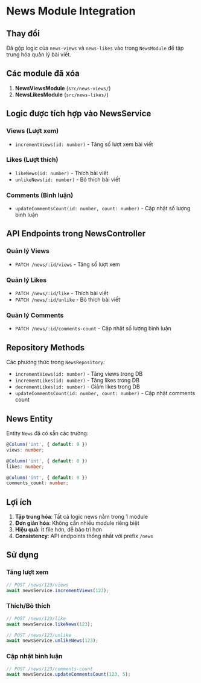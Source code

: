 # News Module Integration

## Thay đổi

Đã gộp logic của `news-views` và `news-likes` vào trong `NewsModule` để tập trung hóa quản lý bài viết.

## Các module đã xóa

1. **NewsViewsModule** (`src/news-views/`)
2. **NewsLikesModule** (`src/news-likes/`)

## Logic được tích hợp vào NewsService

### Views (Lượt xem)
- `incrementViews(id: number)` - Tăng số lượt xem bài viết

### Likes (Lượt thích)  
- `likeNews(id: number)` - Thích bài viết
- `unlikeNews(id: number)` - Bỏ thích bài viết

### Comments (Bình luận)
- `updateCommentsCount(id: number, count: number)` - Cập nhật số lượng bình luận

## API Endpoints trong NewsController

### Quản lý Views
- `PATCH /news/:id/views` - Tăng số lượt xem

### Quản lý Likes
- `PATCH /news/:id/like` - Thích bài viết
- `PATCH /news/:id/unlike` - Bỏ thích bài viết

### Quản lý Comments
- `PATCH /news/:id/comments-count` - Cập nhật số lượng bình luận

## Repository Methods

Các phương thức trong `NewsRepository`:
- `incrementViews(id: number)` - Tăng views trong DB
- `incrementLikes(id: number)` - Tăng likes trong DB  
- `decrementLikes(id: number)` - Giảm likes trong DB
- `updateCommentsCount(id: number, count: number)` - Cập nhật comments count

## News Entity

Entity `News` đã có sẵn các trường:
```typescript
@Column('int', { default: 0 })
views: number;

@Column('int', { default: 0 })
likes: number;

@Column('int', { default: 0 })
comments_count: number;
```

## Lợi ích

1. **Tập trung hóa**: Tất cả logic news nằm trong 1 module
2. **Đơn giản hóa**: Không cần nhiều module riêng biệt
3. **Hiệu quả**: Ít file hơn, dễ bảo trì hơn
4. **Consistency**: API endpoints thống nhất với prefix `/news`

## Sử dụng

### Tăng lượt xem
```typescript
// POST /news/123/views
await newsService.incrementViews(123);
```

### Thích/Bỏ thích
```typescript
// POST /news/123/like
await newsService.likeNews(123);

// POST /news/123/unlike  
await newsService.unlikeNews(123);
```

### Cập nhật bình luận
```typescript
// POST /news/123/comments-count
await newsService.updateCommentsCount(123, 5);
```
